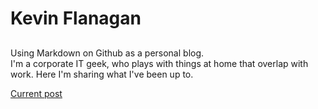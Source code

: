 # Kevin Flanagan
## 
Using Markdown on Github as a personal blog.  
I'm a corporate IT geek, who plays with things at home that overlap with work. Here I'm sharing what I've been up to. 


[Current post](includes/HomeAnsibleProject.md)
